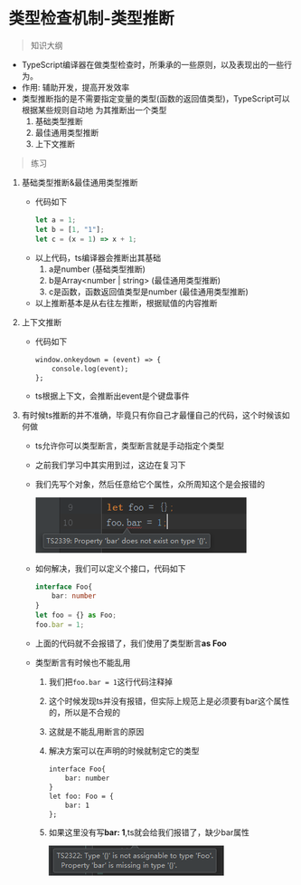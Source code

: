 # 类型检查机制-类型推断

> 知识大纲
* TypeScript编译器在做类型检查时，所秉承的一些原则，以及表现出的一些行为。
* 作用: 辅助开发，提高开发效率
* 类型推断指的是不需要指定变量的类型(函数的返回值类型)，TypeScript可以根据某些规则自动地
    为其推断出一个类型
    1. 基础类型推断
    2. 最佳通用类型推断
    3. 上下文推断

> 练习
1. 基础类型推断&最佳通用类型推断
    * 代码如下
        ```typescript
        let a = 1;
        let b = [1, "1"];
        let c = (x = 1) => x + 1;
        ```
    * 以上代码，ts编译器会推断出其基础
        1. a是number (基础类型推断)
        2. b是Array<number | string> (最佳通用类型推断)
        3. c是函数，函数返回值类型是number (最佳通用类型推断)
    * 以上推断基本是从右往左推断，根据赋值的内容推断
    
2. 上下文推断
    * 代码如下
        ```
        window.onkeydown = (event) => {
            console.log(event);
        };
        ```          
    * ts根据上下文，会推断出event是个键盘事件    
    
3. 有时候ts推断的并不准确，毕竟只有你自己才最懂自己的代码，这个时候该如何做
    * ts允许你可以类型断言，类型断言就是手动指定个类型
    * 之前我们学习中其实用到过，这边在复习下
    * 我们先写个对象，然后任意给它个属性，众所周知这个是会报错的
    
        ![](./images/任意个对象给个任意的属性报错.jpg)
    
    * 如何解决，我们可以定义个接口，代码如下
        ```typescript
        interface Foo{
            bar: number
        }
        let foo = {} as Foo;
        foo.bar = 1;
        ```    
    * 上面的代码就不会报错了，我们使用了类型断言**as Foo**   
    * 类型断言有时候也不能乱用
        1. 我们把`foo.bar = 1`这行代码注释掉
        2. 这个时候发现ts并没有报错，但实际上规范上是必须要有bar这个属性的，所以是不合规的
        3. 这就是不能乱用断言的原因
        4. 解决方案可以在声明的时候就制定它的类型
            ```
            interface Foo{
                bar: number
            }
            let foo: Foo = {
                bar: 1
            };
            ``` 
        5. 如果这里没有写**bar: 1**,ts就会给我们报错了，缺少bar属性 
        
            ![](./images/指定接口类型报错信息.jpg)   